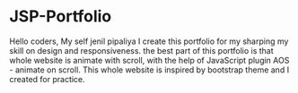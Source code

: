 # JSP-Portfolio
Hello coders, My self jenil pipaliya I create this portfolio for my sharping my skill on design and responsiveness. the best part of this portfolio is that whole website is animate with scroll, with the help of JavaScript plugin AOS - animate on scroll. This whole website is inspired by bootstrap theme and I created for practice. 
